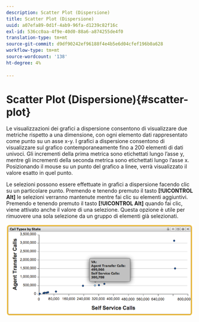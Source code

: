 ```yaml
---
description: Scatter Plot (Dispersione)
title: Scatter Plot (Dispersione)
uuid: a07efa89-0d1f-4ab9-96fa-d1239c82f16c
exl-id: 536cc0aa-4f9e-40d0-88a6-a874255de4f0
translation-type: tm+mt
source-git-commit: d9df90242ef96188f4e4b5e6d04cfef196b0a628
workflow-type: tm+mt
source-wordcount: '138'
ht-degree: 4%

---
```


# Scatter Plot (Dispersione){#scatter-plot}

Le visualizzazioni dei grafici a dispersione consentono di visualizzare due metriche rispetto a una dimensione, con ogni elemento dati rappresentato come punto su un asse x-y. I grafici a dispersione consentono di visualizzare sul grafico contemporaneamente fino a 200 elementi di dati univoci. Gli incrementi della prima metrica sono etichettati lungo l’asse y, mentre gli incrementi della seconda metrica sono etichettati lungo l’asse x. Posizionando il mouse su un punto del grafico a linee, verrà visualizzato il valore esatto in quel punto.

Le selezioni possono essere effettuate in grafici a dispersione facendo clic su un particolare punto. Premendo e tenendo premuto il tasto **[!UICONTROL Alt]** le selezioni verranno mantenute mentre fai clic su elementi aggiuntivi. Premendo e tenendo premuto il tasto **[!UICONTROL Alt]** quando fai clic, viene attivato anche il valore di una selezione. Questa opzione è utile per rimuovere una sola selezione da un gruppo di elementi già selezionati.

![](assets/scatter_plot.png)
